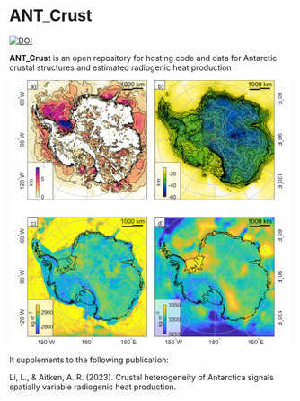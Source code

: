 # ANT_Crust
[![DOI](https://zenodo.org/badge/643523791.svg)](https://zenodo.org/badge/latestdoi/643523791)



**ANT_Crust** is an open repository for hosting code and data for Antarctic crustal structures and estimated radiogenic heat production


![Crustal Structure](Figure/Figure_2/Figure_2.png?raw=true "Title")

It supplements to the following publication:

Li, L., & Aitken, A. R. (2023). Crustal heterogeneity of Antarctica signals spatially variable radiogenic heat production.
